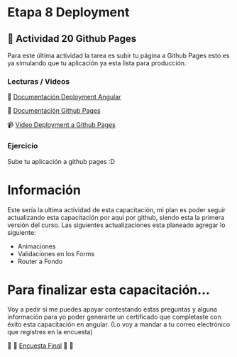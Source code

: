 # Etapa 8 Deployment  

## :mushroom: Actividad 20 Github Pages

Para este última actividad la tarea es subir tu página a Github Pages esto es ya simulando que tu aplicación ya esta lista para 
producción.

### Lecturas / Videos

:link: [Documentación Deployment Angular](https://angular.io/guide/deployment#deploy-to-github-pages)

:link: [Documentación Github Pages](https://help.github.com/en/github/working-with-github-pages/configuring-a-publishing-source-for-your-github-pages-site#publishing-your-github-pages-site-from-a-docs-folder-on-your-master-branch)

:video_camera: [Video Deployment a Github Pages]()

### Ejercicio

Sube tu aplicación a github pages :D





# Información

Este sería la ultima actividad de esta capacitación, mi plan es poder seguir actualizando esta capacitación por aqui por github,
siendo esta la primera versión del curso. Las siguientes actualizaciones esta planeado agregar lo siguiente:
* Animaciones
* Validaciones en los Forms
* Router a Fondo

# Para finalizar esta capacitación...

Voy a pedir si me puedes apoyar contestando estas preguntas y alguna información para yo poder generarte un certificado
que completaste con éxito esta capacitación en angular. (Lo voy a mandar a tu correo electrónico que registres en la encuesta)

:link: :link: [Encuesta Final](https://forms.gle/JB2AseSwrnv2Zb1S8) :link: :link:


